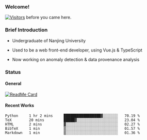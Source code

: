 ### Welcome!

[![Visitors](https://visitor-badge.laobi.icu/badge?page_id=HermitSun.HermitSun)]() before you came here.

### Brief Introduction

- Undergraduate of Nanjing University

- Used to be a web front-end developer, using Vue.js & TypeScript

- Now working on anomaly detection & data provenance analysis

### Status

#### General

[![ReadMe Card](https://github-readme-stats.hermitsun.vercel.app/api?username=HermitSun&count_private=true&show_icons=true)]()

#### Recent Works

<!--START_SECTION:waka-->
```text
Python     1 hr 2 mins     █████████████████▓░░░░░░░   70.19 % 
TeX        20 mins         █████▓░░░░░░░░░░░░░░░░░░░   23.04 % 
HTML       2 mins          ▓░░░░░░░░░░░░░░░░░░░░░░░░   02.27 % 
BibTeX     1 min           ▒░░░░░░░░░░░░░░░░░░░░░░░░   01.57 % 
Markdown   1 min           ▒░░░░░░░░░░░░░░░░░░░░░░░░   01.36 % 
```
<!--END_SECTION:waka-->

